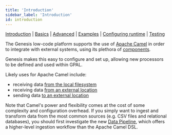 ```yaml
---
title: 'Introduction'
sidebar_label: 'Introduction'
id: introduction
---
```


[Introduction](/server-modules/integration/apache-camel/introduction/)  | [Basics](/server-modules/integration/apache-camel/basics) | [Advanced](/server-modules/integration/apache-camel/advanced) | [Examples](/server-modules/integration/apache-camel/examples) | [Configuring runtime](/server-modules/integration/apache-camel/configuring-runtime) | [Testing](/server-modules/integration/apache-camel/testing)

The Genesis low-code platform supports the use of [Apache Camel](https://camel.apache.org/) in order to integrate with external systems, using its plethora of [components](https://camel.apache.org/components/3.16.x/index.html).

Genesis makes this easy to configure and set up, allowing new processors to be defined and used within GPAL.

Likely uses for Apache Camel include:

* receiving data [from the local filesystem](/getting-started/quick-guides/loading-feed-data/overview/)
* receiving data [from an external location](/getting-started/quick-guides/loading-feed-data/sftp-and-encryption/)
* sending data [to an external location](/server-modules/integration/apache-camel/examples/#writing-to-an-sftp-server)

Note that Camel's power and flexibility comes at the cost of some complexity and configuration overhead.
If you simply want to ingest and transform data from the most common sources (e.g. CSV files and relational databases), you should first investigate the new [Data Pipeline](/server-modules/integration/data-pipeline/introduction/), which offers a higher-level ingestion workflow than the Apache Camel DSL.
